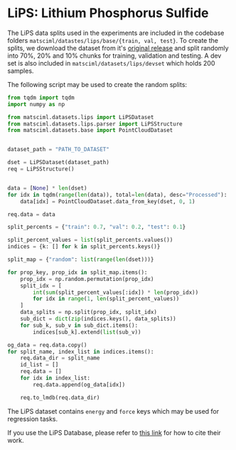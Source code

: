 # LiPS: Lithium Phosphorus Sulfide

The LiPS data splits used in the experiments are included in the codebase folders `matsciml/datastes/lips/base/{train, val, test}`. To create the splits, we download the dataset from it's [original release](https://archive.materialscloud.org/record/2022.45) and split randomly into 70%, 20% and 10% chunks for training, validation and testing. A dev set is also included in `matsciml/datasets/lips/devset` which holds 200 samples.

The following script may be used to create the random splits:
```python
from tqdm import tqdm
import numpy as np

from matsciml.datasets.lips import LiPSDataset
from matsciml.datasets.lips.parser import LiPSStructure
from matsciml.datasets.base import PointCloudDataset


dataset_path = "PATH_TO_DATASET"

dset = LiPSDataset(dataset_path)
req = LiPSStructure()


data = [None] * len(dset)
for idx in tqdm(range(len(data)), total=len(data), desc="Processed"):
    data[idx] = PointCloudDataset.data_from_key(dset, 0, 1)

req.data = data

split_percents = {"train": 0.7, "val": 0.2, "test": 0.1}

split_percent_values = list(split_percents.values())
indices = {k: [] for k in split_percents.keys()}

split_map = {"random": list(range(len(dset)))}

for prop_key, prop_idx in split_map.items():
    prop_idx = np.random.permutation(prop_idx)
    split_idx = [
        int(sum(split_percent_values[:idx]) * len(prop_idx))
        for idx in range(1, len(split_percent_values))
    ]
    data_splits = np.split(prop_idx, split_idx)
    sub_dict = dict(zip(indices.keys(), data_splits))
    for sub_k, sub_v in sub_dict.items():
        indices[sub_k].extend(list(sub_v))

og_data = req.data.copy()
for split_name, index_list in indices.items():
    req.data_dir = split_name
    id_list = []
    req.data = []
    for idx in index_list:
        req.data.append(og_data[idx])

    req.to_lmdb(req.data_dir)
```

The LiPS dataset contains `energy` and `force` keys which may be used for regression tasks.


If you use the LiPS Database, please refer to [this link](https://archive.materialscloud.org/record/2022.45#:~:text=How%20to%20cite%20this%20record) for how to cite their work.
